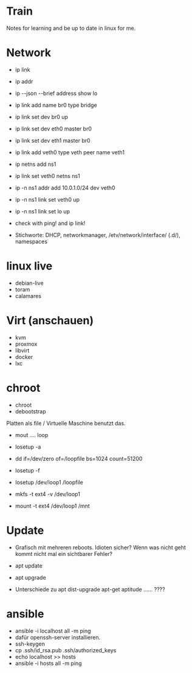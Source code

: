 # Train

Notes for learning and be up to date in linux for me.

# Network 
* ip link
* ip addr
* ip --json --brief address show lo

* ip link add name br0 type bridge
* ip link set dev br0 up
* ip link set dev eth0 master br0
* ip link set dev eth1 master br0

* ip link add veth0 type veth peer name veth1
* ip netns add ns1
* ip link set veth0 netns ns1
* ip -n ns1 addr add 10.0.1.0/24 dev veth0
* ip -n ns1 link set veth0 up
* ip -n ns1 link set lo up 
* check with ping! and ip link!

* Stichworte: DHCP, networkmanager, /etv/network/interface/ (.d/), namespaces

# linux live
* debian-live
* toram
* calamares

# Virt (anschauen)
* kvm
* proxmox
* libvirt
* docker
* lxc

# chroot
* chroot 
* debootstrap

Platten als file / Virtuelle Maschine benutzt das.
* mout .... loop
* losetup -a

* dd if=/dev/zero of=/loopfile bs=1024 count=51200
* losetup -f
* losetup /dev/loop1 /loopfile

* mkfs -t ext4 -v /dev/loop1
* mount -t ext4 /dev/loop1 /mnt

# Update
* Grafisch mit mehreren reboots. Idioten sicher? Wenn was nicht geht kommt nicht mal ein sichtbarer Fehler? 
* apt update
* apt upgrade

* Unterschiede zu apt dist-upgrade apt-get aptitude ...... ????

# ansible

* ansible -i localhost all -m ping
* dafür openssh-server installieren.
* ssh-keygen
* cp .ssh/id_rsa.pub .ssh/authorized_keys
* echo localhost >> hosts
* ansible -i hosts all -m ping
  

